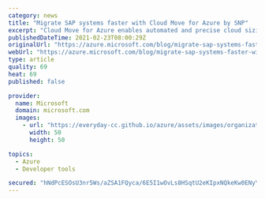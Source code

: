 ```yaml
---
category: news
title: "Migrate SAP systems faster with Cloud Move for Azure by SNP"
excerpt: "Cloud Move for Azure enables automated and precise cloud sizing through the detailed analysis of an existing SAP system, mapping it to a new environment in Azure with full cost transparency. "
publishedDateTime: 2021-02-23T08:00:29Z
originalUrl: "https://azure.microsoft.com/blog/migrate-sap-systems-faster-with-cloud-move-for-azure-by-snp/"
webUrl: "https://azure.microsoft.com/blog/migrate-sap-systems-faster-with-cloud-move-for-azure-by-snp/"
type: article
quality: 69
heat: 69
published: false

provider:
  name: Microsoft
  domain: microsoft.com
  images:
    - url: "https://everyday-cc.github.io/azure/assets/images/organizations/microsoft.com-50x50.jpg"
      width: 50
      height: 50

topics:
  - Azure
  - Developer tools

secured: "hNdPcESOsU3nr5Ws/aZSA1FQyca/6E5I1wOvLs8HSqtU2eKIpxNQkeKw0ENyYlgAA6sKd2rzuGi9vAHZmtdpfnr3wg2bgWgqFNlTmVF5emF5g6+QxKKApkkWLGYjlOdixV66zYJHc+gkJYL/bWr4sx24sjyDG/O6XqUMhsucVNuGwfM0mZdNLKn/WROz7roj2rXB5fn3pVaZhaNw7kR5s80zpVI6Yw/29lKxnp8ZyjtQhK3fx6INZ/aCkvwMBIqsnV5HyjrgErqtL2wI2WXb7Ol4C4fRr+u12u1RTVoikEr+P0cuqYoWlAmMDUWA3nfJbacn3zUy2VdvwZdKcm+1N5cb40nbgkDSm7r4IjmPavE=;DmWxR6/pmNnikSBtbBZ/Kw=="
---
```


